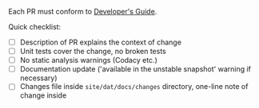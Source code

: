 Each PR must conform to [Developer's Guide](https://gettaurus.org/docs/DeveloperGuide/#Rules-for-Contributing).

Quick checklist:
- [ ] Description of PR explains the context of change
- [ ] Unit tests cover the change, no broken tests
- [ ] No static analysis warnings (Codacy etc.)
- [ ] Documentation update ('available in the unstable snapshot' warning if necessary)
- [ ] Changes file inside `site/dat/docs/changes` directory, one-line note of change inside
